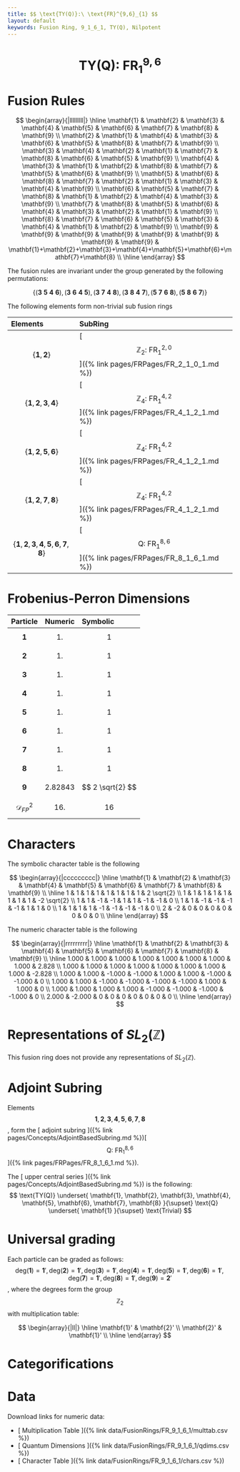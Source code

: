 ```yaml
---
title: $$ \text{TY(Q)}:\ \text{FR}^{9,6}_{1} $$
layout: default
keywords: Fusion Ring, 9_1_6_1, TY(Q), Nilpotent
---
```

# $$ \text{TY(Q)}:\ \text{FR}^{9,6}_{1} $$


# Fusion Rules

$$
\begin{array}{|lllllllll|}
\hline
 \mathbf{1} & \mathbf{2} & \mathbf{3} & \mathbf{4} & \mathbf{5} & \mathbf{6} & \mathbf{7} & \mathbf{8} & \mathbf{9} \\
 \mathbf{2} & \mathbf{1} & \mathbf{4} & \mathbf{3} & \mathbf{6} & \mathbf{5} & \mathbf{8} & \mathbf{7} & \mathbf{9} \\
 \mathbf{3} & \mathbf{4} & \mathbf{2} & \mathbf{1} & \mathbf{7} & \mathbf{8} & \mathbf{6} & \mathbf{5} & \mathbf{9} \\
 \mathbf{4} & \mathbf{3} & \mathbf{1} & \mathbf{2} & \mathbf{8} & \mathbf{7} & \mathbf{5} & \mathbf{6} & \mathbf{9} \\
 \mathbf{5} & \mathbf{6} & \mathbf{8} & \mathbf{7} & \mathbf{2} & \mathbf{1} & \mathbf{3} & \mathbf{4} & \mathbf{9} \\
 \mathbf{6} & \mathbf{5} & \mathbf{7} & \mathbf{8} & \mathbf{1} & \mathbf{2} & \mathbf{4} & \mathbf{3} & \mathbf{9} \\
 \mathbf{7} & \mathbf{8} & \mathbf{5} & \mathbf{6} & \mathbf{4} & \mathbf{3} & \mathbf{2} & \mathbf{1} & \mathbf{9} \\
 \mathbf{8} & \mathbf{7} & \mathbf{6} & \mathbf{5} & \mathbf{3} & \mathbf{4} & \mathbf{1} & \mathbf{2} & \mathbf{9} \\
 \mathbf{9} & \mathbf{9} & \mathbf{9} & \mathbf{9} & \mathbf{9} & \mathbf{9} & \mathbf{9} & \mathbf{9} & \mathbf{1}+\mathbf{2}+\mathbf{3}+\mathbf{4}+\mathbf{5}+\mathbf{6}+\mathbf{7}+\mathbf{8} \\
\hline
\end{array}
$$


The fusion rules are invariant under the group generated by the following permutations:

$$ \{(\mathbf{3} \  \mathbf{5} \  \mathbf{4} \  \mathbf{6}), (\mathbf{3} \  \mathbf{6} \  \mathbf{4} \  \mathbf{5}), (\mathbf{3} \  \mathbf{7} \  \mathbf{4} \  \mathbf{8}), (\mathbf{3} \  \mathbf{8} \  \mathbf{4} \  \mathbf{7}), (\mathbf{5} \  \mathbf{7} \  \mathbf{6} \  \mathbf{8}), (\mathbf{5} \  \mathbf{8} \  \mathbf{6} \  \mathbf{7})\} $$


The following elements form non-trivial sub fusion rings

| Elements | SubRing |
| :------ | :------ |
| $$ \{\mathbf{1},\mathbf{2}\} $$ | [ $$ \mathbb{Z}_2:\ \text{FR}^{2,0}_{1} $$ ]({% link pages/FRPages/FR_2_1_0_1.md %}) |
| $$ \{\mathbf{1},\mathbf{2},\mathbf{3},\mathbf{4}\} $$ | [ $$ \mathbb{Z}_4:\ \text{FR}^{4,2}_{1} $$ ]({% link pages/FRPages/FR_4_1_2_1.md %}) |
| $$ \{\mathbf{1},\mathbf{2},\mathbf{5},\mathbf{6}\} $$ | [ $$ \mathbb{Z}_4:\ \text{FR}^{4,2}_{1} $$ ]({% link pages/FRPages/FR_4_1_2_1.md %}) |
| $$ \{\mathbf{1},\mathbf{2},\mathbf{7},\mathbf{8}\} $$ | [ $$ \mathbb{Z}_4:\ \text{FR}^{4,2}_{1} $$ ]({% link pages/FRPages/FR_4_1_2_1.md %}) |
| $$ \{\mathbf{1},\mathbf{2},\mathbf{3},\mathbf{4},\mathbf{5},\mathbf{6},\mathbf{7},\mathbf{8}\} $$ | [ $$ \text{Q}:\ \text{FR}^{8,6}_{1} $$ ]({% link pages/FRPages/FR_8_1_6_1.md %}) |

# Frobenius-Perron Dimensions

| Particle | Numeric | Symbolic |
| :------ | :------ | :------ |
| $$ \mathbf{1} $$ | $$ 1. $$ | $$ 1 $$ |
| $$ \mathbf{2} $$ | $$ 1. $$ | $$ 1 $$ |
| $$ \mathbf{3} $$ | $$ 1. $$ | $$ 1 $$ |
| $$ \mathbf{4} $$ | $$ 1. $$ | $$ 1 $$ |
| $$ \mathbf{5} $$ | $$ 1. $$ | $$ 1 $$ |
| $$ \mathbf{6} $$ | $$ 1. $$ | $$ 1 $$ |
| $$ \mathbf{7} $$ | $$ 1. $$ | $$ 1 $$ |
| $$ \mathbf{8} $$ | $$ 1. $$ | $$ 1 $$ |
| $$ \mathbf{9} $$ | $$ 2.82843 $$ | $$ 2 \sqrt{2} $$ |
| $$ \mathcal{D}_{FP}^2 $$ | $$ 16. $$ | $$ 16 $$ |

# Characters

The symbolic character table is the following

$$
\begin{array}{|ccccccccc|}
\hline
 \mathbf{1} & \mathbf{2} & \mathbf{3} & \mathbf{4} & \mathbf{5} & \mathbf{6} & \mathbf{7} & \mathbf{8} & \mathbf{9} \\
\hline
 1 & 1 & 1 & 1 & 1 & 1 & 1 & 1 & 2 \sqrt{2} \\
 1 & 1 & 1 & 1 & 1 & 1 & 1 & 1 & -2 \sqrt{2} \\
 1 & 1 & -1 & -1 & 1 & 1 & -1 & -1 & 0 \\
 1 & 1 & -1 & -1 & -1 & -1 & 1 & 1 & 0 \\
 1 & 1 & 1 & 1 & -1 & -1 & -1 & -1 & 0 \\
 2 & -2 & 0 & 0 & 0 & 0 & 0 & 0 & 0 \\
\hline
\end{array}
$$

The numeric character table is the following

$$
\begin{array}{|rrrrrrrrr|}
\hline
 \mathbf{1} & \mathbf{2} & \mathbf{3} & \mathbf{4} & \mathbf{5} & \mathbf{6} & \mathbf{7} & \mathbf{8} & \mathbf{9} \\
\hline
 1.000 & 1.000 & 1.000 & 1.000 & 1.000 & 1.000 & 1.000 & 1.000 & 2.828 \\
 1.000 & 1.000 & 1.000 & 1.000 & 1.000 & 1.000 & 1.000 & 1.000 & -2.828 \\
 1.000 & 1.000 & -1.000 & -1.000 & 1.000 & 1.000 & -1.000 & -1.000 & 0 \\
 1.000 & 1.000 & -1.000 & -1.000 & -1.000 & -1.000 & 1.000 & 1.000 & 0 \\
 1.000 & 1.000 & 1.000 & 1.000 & -1.000 & -1.000 & -1.000 & -1.000 & 0 \\
 2.000 & -2.000 & 0 & 0 & 0 & 0 & 0 & 0 & 0 \\
\hline
\end{array}
$$

# Representations of $SL_2(\mathbb{Z})$

This fusion ring does not provide any representations of $SL_2(\mathbb{Z}).$

# Adjoint Subring

Elements $$ \mathbf{1}, \mathbf{2}, \mathbf{3}, \mathbf{4}, \mathbf{5}, \mathbf{6}, \mathbf{7}, \mathbf{8} $$, form the [ adjoint subring ]({% link pages/Concepts/AdjointBasedSubring.md %})[ $$ \text{Q}:\ \text{FR}^{8,6}_{1} $$ ]({% link pages/FRPages/FR_8_1_6_1.md %}).

The [ upper central series ]({% link pages/Concepts/AdjointBasedSubring.md %}) is the following:
$$
\text{TY(Q)} \underset{ \mathbf{1}, \mathbf{2}, \mathbf{3}, \mathbf{4}, \mathbf{5}, \mathbf{6}, \mathbf{7}, \mathbf{8} }{\supset}  \text{Q} \underset{ \mathbf{1} }{\supset}  \text{Trivial}
$$

# Universal grading

Each particle can be graded as follows: $$ \text{deg}(\mathbf{1}) = \mathbf{1}', \text{deg}(\mathbf{2}) = \mathbf{1}', \text{deg}(\mathbf{3}) = \mathbf{1}', \text{deg}(\mathbf{4}) = \mathbf{1}', \text{deg}(\mathbf{5}) = \mathbf{1}', \text{deg}(\mathbf{6}) = \mathbf{1}', \text{deg}(\mathbf{7}) = \mathbf{1}', \text{deg}(\mathbf{8}) = \mathbf{1}', \text{deg}(\mathbf{9}) = \mathbf{2}' $$, where the degrees form the group $$ \mathbb{Z}_2 $$ with multiplication table:

$$
\begin{array}{|ll|}
\hline
 \mathbf{1}' & \mathbf{2}' \\
 \mathbf{2}' & \mathbf{1}' \\
\hline
\end{array}
$$

# Categorifications



# Data

Download links for numeric data:

* [ Multiplication Table ]({% link data/FusionRings/FR_9_1_6_1/multtab.csv %})
* [ Quantum Dimensions ]({% link data/FusionRings/FR_9_1_6_1/qdims.csv %})
* [ Character Table ]({% link data/FusionRings/FR_9_1_6_1/chars.csv %})